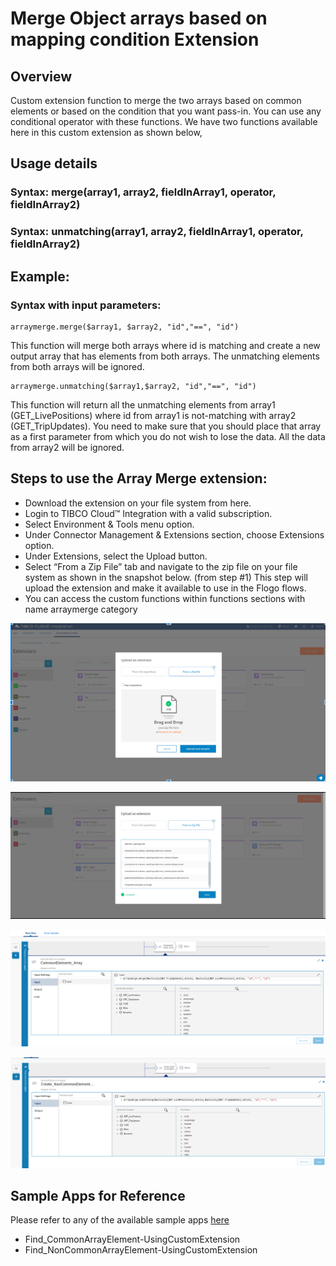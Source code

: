 # Merge Object arrays based on mapping condition Extension


## Overview
Custom extension function to merge the two arrays based on common elements or based on the condition that you want pass-in. You can use any conditional operator with these functions.
We have two functions available here in this custom extension as shown below,
## Usage details

### Syntax: merge(array1, array2, fieldInArray1, operator, fieldInArray2)
### Syntax: unmatching(array1, array2, fieldInArray1, operator, fieldInArray2)

## Example:
### Syntax with input parameters: 
    arraymerge.merge($array1, $array2, "id","==", "id")
   This function will merge both arrays where id is matching and create a new output array that has elements from both arrays. 
   The unmatching elements from both arrays will be ignored.

    arraymerge.unmatching($array1,$array2, "id","==", "id")
  This function will return all the unmatching elements from array1 (GET_LivePositions) where id from array1 is not-matching with array2 (GET_TripUpdates). 
  You need to make sure that you should place that array as a first parameter  from which you do not wish to lose the data. All the data from array2 will be ignored. 

## Steps to use the Array Merge extension:
* Download the extension on your file system from here.
* Login to TIBCO Cloud™ Integration with a valid subscription. 
* Select Environment & Tools menu option.
* Under Connector Management & Extensions section, choose Extensions option. 
* Under Extensions, select the Upload button. 
* Select “From a Zip File” tab and navigate to the zip file on your file system as shown in the snapshot below. (from step #1) This step will upload the extension and make it available to use in the Flogo flows. 
* You can access the custom functions within functions sections with name arraymerge category

![Select the extension](images/1.png)

![Upload & Compile the extension](images/2.png)

![Usage of the merge function](images/4.png)

![Usage of the unmatch function](images/5.png)

## Sample Apps for Reference 

Please refer to any of the available sample apps [here](https://github.com/TIBCOSoftware/tci-flogo/tree/master/samples/app-dev/Array-Operations)
* Find_CommonArrayElement-UsingCustomExtension
* Find_NonCommonArrayElement-UsingCustomExtension
